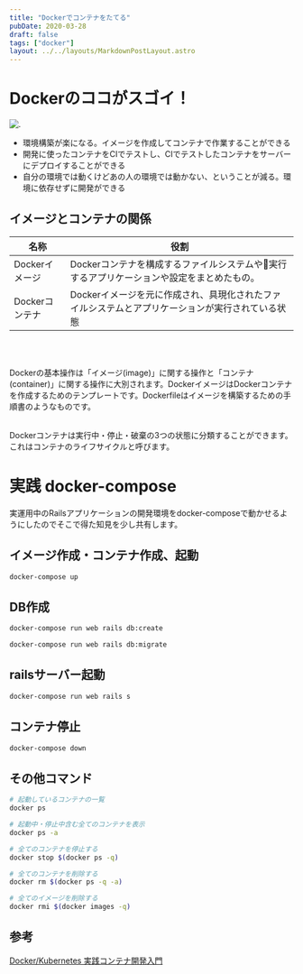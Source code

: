 ```yaml
---
title: "Dockerでコンテナをたてる"
pubDate: 2020-03-28
draft: false
tags: ["docker"]
layout: ../../layouts/MarkdownPostLayout.astro
---
```


# Dockerのココがスゴイ！

![.](/static/images/post/horizontal-logo-monochromatic-white.png)

- 環境構築が楽になる。イメージを作成してコンテナで作業することができる
- 開発に使ったコンテナをCIでテストし、CIでテストしたコンテナをサーバーにデプロイすることができる
- 自分の環境では動くけどあの人の環境では動かない、ということが減る。環境に依存せずに開発ができる

<!--more-->

## イメージとコンテナの関係
  
|名称|役割|
|---|---|
|Dockerイメージ|Dockerコンテナを構成するファイルシステムや実行するアプリケーションや設定をまとめたもの。 |
|Dockerコンテナ|Dockerイメージを元に作成され、具現化されたファイルシステムとアプリケーションが実行されている状態|
  
<br>
<br>

Dockerの基本操作は「イメージ(image)」に関する操作と「コンテナ(container)」に関する操作に大別されます。DockerイメージはDockerコンテナを作成するためのテンプレートです。Dockerfileはイメージを構築するための手順書のようなものです。
  
<br>
Dockerコンテナは実行中・停止・破棄の3つの状態に分類することができます。これはコンテナのライフサイクルと呼びます。
<br>

# 実践 docker-compose
  

実運用中のRailsアプリケーションの開発環境をdocker-composeで動かせるようにしたのでそこで得た知見を少し共有します。
  

## イメージ作成・コンテナ作成、起動

```sh
docker-compose up
```

## DB作成

```sh
docker-compose run web rails db:create

docker-compose run web rails db:migrate
```

## railsサーバー起動

```sh
docker-compose run web rails s
```

## コンテナ停止

```sh
docker-compose down
```

## その他コマンド

```sh
# 起動しているコンテナの一覧
docker ps

# 起動中・停止中含む全てのコンテナを表示
docker ps -a

# 全てのコンテナを停止する
docker stop $(docker ps -q)

# 全てのコンテナを削除する
docker rm $(docker ps -q -a)

# 全てのイメージを削除する
docker rmi $(docker images -q)
```

## 参考

[Docker/Kubernetes 実践コンテナ開発入門](https://gihyo.jp/book/2018/978-4-297-10033-9)
